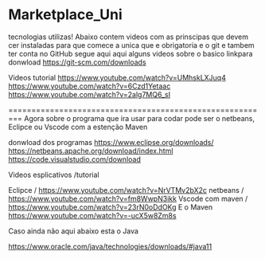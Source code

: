 # Marketplace_Uni
tecnologias utilizas!
Abaixo contem videos com as prinscipas que devem cer instaladas para que comece a unica que e obrigatoria e o git e tambem ter conta no GitHub 
segue aqui aqui alguns videos sobre o basico linkpara donwload https://git-scm.com/downloads

Videos tutorial
https://www.youtube.com/watch?v=UMhskLXJuq4
https://www.youtube.com/watch?v=6Czd1Yetaac
https://www.youtube.com/watch?v=2alg7MQ6_sI

=========================================================
Agora sobre o programa que ira usar para codar 
pode ser o netbeans, Eclipce ou Vscode com a estenção Maven 

donwload dos programas
https://www.eclipse.org/downloads/
https://netbeans.apache.org/download/index.html
https://code.visualstudio.com/download

Videos esplicativos /tutorial

Eclipce / https://www.youtube.com/watch?v=NrVTMv2bX2c
netbeans / https://www.youtube.com/watch?v=fm8WwpN3ikk
Vscode com maven / https://www.youtube.com/watch?v=23rN0oDdOKg
E o Maven https://www.youtube.com/watch?v=-ucX5w8Zm8s


 Caso ainda não aqui abaixo esta o Java 

 https://www.oracle.com/java/technologies/downloads/#java11